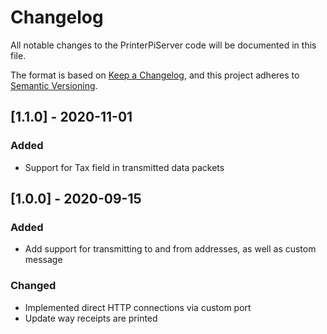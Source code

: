 # Changelog
All notable changes to the PrinterPiServer code will be documented in this file.

The format is based on [Keep a Changelog](https://keepachangelog.com/en/1.0.0/),
and this project adheres to [Semantic Versioning](https://semver.org/spec/v2.0.0.html).

## [1.1.0] - 2020-11-01
### Added
- Support for Tax field in transmitted data packets

## [1.0.0] - 2020-09-15
### Added
- Add support for transmitting to and from addresses, as well as custom message
### Changed
- Implemented direct HTTP connections via custom port
- Update way receipts are printed

